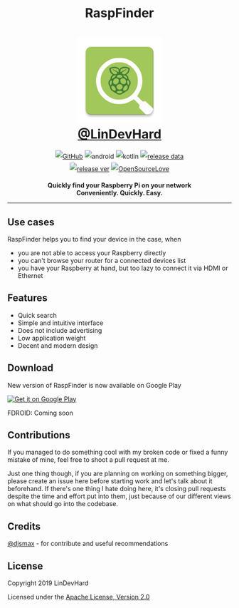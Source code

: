 <h1 align=center>
  <b>RaspFinder</b>
</h1>
<h1 align=center style="max-width: 100%;">
  <img  alt="RaspFinder Logo" src="https://github.com/LinDevHard/raspb-finder/raw/master/app/src/main/res/mipmap-xxxhdpi/ic_launcher.png"> <br/>
  <a href="https://github.com/LinDevHard">@LinDevHard</a>
</h1>
<p align=center style="line-height: 2;">
  <a href="https://github.com/LinDevHard/raspb-finder/blob/master/LICENSE" target="_blank"> <img alt="GitHub" src="https://img.shields.io/github/license/lindevhard/raspb-finder.svg?style=for-the-badge" ></a>
  <a target="_blank"><img src="https://img.shields.io/badge/platform-android-green.svg?style=for-the-badge" alt="android"></a>
  <a target="_blank"><img src="https://img.shields.io/badge/language-kotlin-green.svg?style=for-the-badge" alt="kotlin"></a>
  <a href="https://github.com/LinDevHard/raspb-finder/releases/latest" target="_blank"><img src="https://img.shields.io/github/release-date/LinDevHard/raspb-finder.svg?style=for-the-badge&logo=android" alt="release data"></a></br>
  <a href="https://github.com/LinDevHard/raspb-finder/releases/latest" target="_blank"><img src="https://img.shields.io/github/release/lindevhard/raspb-finder.svg?style=for-the-badge&logo=android" alt="release ver"></a>
  <a href="https://github.com/LinDevHard/raspb-finder" target="_blank"><img src="https://img.shields.io/badge/OpenSource-%E2%9D%A4%EF%B8%8F%EF%B8%8F-red.svg?style=for-the-badge" alt="OpenSourceLove"></a>
</p>


<p align=center>
  <b>Quickly find your Raspberry Pi on your network</b></br>
  <b>Conveniently. Quickly. Easy.</b>
</p>

------------------------------------

## Use cases

RaspFinder helps you to find your device in the case, when

- you are not able to access your Raspberry directly
- you can't browse your router for a connected devices list
- you have your Raspberry at hand, but too lazy to connect it via HDMI or Ethernet

## Features

- Quick search
- Simple and intuitive interface
- Does not include advertising
- Low application weight
- Decent and modern design

## Download

New version of RaspFinder is now available on Google Play

<a href='https://play.google.com/store/apps/details?id=com.lindevhard.android.raspfinder&hl=en&pcampaignid=MKT-Other-global-all-co-prtnr-py-PartBadge-Mar2515-1'><img alt='Get it on Google Play' src='https://play.google.com/intl/en_us/badges/images/generic/en_badge_web_generic.png' width="258" height="98"/></a>

FDROID: Coming soon

## Contributions

If you managed to do something cool with my broken code or fixed a funny mistake of mine, feel free to shoot a pull request at me.

Just one thing though, if you are planning on working on something bigger, please create an issue here before starting work and let's talk about it beforehand. If there's one thing I hate doing here, it's closing pull requests despite the time and effort put into them, just because of our different views on what should go into the codebase.

## Credits

[@djsmax](https://github.com/djsmax) - for contribute and useful recommendations

## License

Copyright 2019 LinDevHard

Licensed under the [Apache License, Version 2.0](http://www.apache.org/licenses/LICENSE-2.0)
